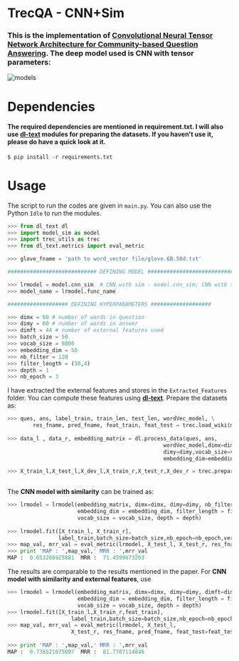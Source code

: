 # TrecQA - CNN+Sim
### This is the implementation of [Convolutional Neural Tensor Network Architecture for Community-based Question Answering](https://www.ijcai.org/Proceedings/15/Papers/188.pdf). The deep model used is CNN with tensor parameters:
![models](https://github.com/GauravBh1010tt/DeepLearn/blob/master/convolution%20neural%20tensor%20network/cnn_ntn.PNG)

# Dependencies
#### The required dependencies are mentioned in requirement.txt. I will also use **[dl-text](https://github.com/GauravBh1010tt/DL-text)** modules for preparing the datasets. If you haven't use it, please do have a quick look at it. 

```python
$ pip install -r requirements.txt
```

# Usage
The script to run the codes are given in ```main.py```. You can also use the Python ```Idle``` to run the modules.

```python
>>> from dl_text dl
>>> import model_sim as model
>>> import trec_utils as trec
>>> from dl_text.metrics import eval_metric

>>> glove_fname = 'path to word_vector file/glove.6B.50d.txt'

############################ DEFINING MODEL ############################

>>> lrmodel = model.cnn_sim  # CNN with sim - model.cnn_sim; CNN with sim and Feat - model.cnn_sim_ft
>>> model_name = lrmodel.func_name

################### DEFINING HYPERPARAMETERS ###################

>>> dimx = 60 # number of words in question
>>> dimy = 60 # number of words in answer
>>> dimft = 44 # number of external features used
>>> batch_size = 50
>>> vocab_size = 8000
>>> embedding_dim = 50
>>> nb_filter = 120
>>> filter_length = (50,4)
>>> depth = 1
>>> nb_epoch = 3
```
I have extracted the external features and stores in the ```Extracted_Features``` folder. You can compute these features using **[dl-text](https://github.com/GauravBh1010tt/DL-text)**. Prepare the datasets as:

```python
>>> ques, ans, label_train, train_len, test_len, wordVec_model, \
        res_fname, pred_fname, feat_train, feat_test = trec.load_wiki(model_name, glove_fname)
            
>>> data_l , data_r, embedding_matrix = dl.process_data(ques, ans,
                                                 wordVec_model,dimx=dimx,
                                                 dimy=dimy,vocab_size=vocab_size,
                                                 embedding_dim=embedding_dim)

>>> X_train_l,X_test_l,X_dev_l,X_train_r,X_test_r,X_dev_r = trec.prepare_train_test(data_l,data_r,
                                                                           train_len,test_len)
```

The **CNN model with similarity** can be trained as:
```python
>>> lrmodel = lrmodel(embedding_matrix, dimx=dimx, dimy=dimy, nb_filter = nb_filter, 
                      embedding_dim = embedding_dim, filter_length = filter_length,
                      vocab_size = vocab_size, depth = depth)
    
>>> lrmodel.fit([X_train_l, X_train_r],
                label_train,batch_size=batch_size,nb_epoch=nb_epoch,verbose=2)
>>> map_val, mrr_val = eval_metric(lrmodel, X_test_l, X_test_r, res_fname, pred_fname)
>>> print 'MAP : ',map_val,' MRR : ',mrr_val
MAP :  0.653286925881  MRR :  71.4599673203
```
The results are comparable to the results mentioned in the paper. For **CNN model with similarity and external features**, use 


```python
>>> lrmodel = lrmodel(embedding_matrix, dimx=dimx, dimy=dimy, dimft=dimft, nb_filter = nb_filter, 
                      embedding_dim = embedding_dim, filter_length = filter_length,
                      vocab_size = vocab_size, depth = depth)
>>> lrmodel.fit([X_train_l,X_train_r,feat_train],
                    label_train,batch_size=batch_size,nb_epoch=nb_epoch,verbose=2)
>>> map_val, mrr_val = eval_metric(lrmodel, X_test_l,
                    X_test_r, res_fname, pred_fname, feat_test=feat_test)
    
>>> print 'MAP : ',map_val,' MRR : ',mrr_val
MAP :  0.738521075097  MRR :  81.7787114846
```
